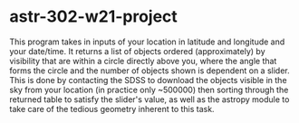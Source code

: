 # astr-302-w21-project
This program takes in inputs of your location in latitude and longitude and your date/time.
It returns a list of objects ordered (approximately) by visibility that are within a circle directly above you, where the angle that forms the circle and the number of objects shown is dependent on a slider.
This is done by contacting the SDSS to download the objects visible in the sky from your location (in practice only ~500000) then sorting through the returned table to satisfy the slider's value, as well as the astropy module to take care of the tedious geometry inherent to this task.
